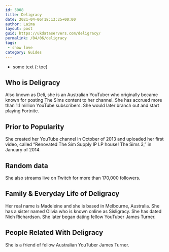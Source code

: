 ```yaml
---
id: 5008
title: Deligracy
date: 2021-04-06T18:13:25+00:00
author: Laima
layout: post
guid: https://ukdataservers.com/deligracy/
permalink: /04/06/deligracy
tags:
 - show love
category: Guides
---
```


* some text
{: toc}


## Who is Deligracy
                  
                  
                  
Also known as Deli, she is an Australian YouTuber who originally became known for posting The Sims content to her channel. She has accrued more than 1.1 million YouTube subscribers. She would later branch out and start playing Fortnite.
                  
              
            
              
            
                
                
                
## Prior to Popularity
                  
                  
                  
She created her YouTube channel in October of 2013 and uploaded her first video, called &#8220;Renovated The Sim Supply IP LP house! The Sims 3,&#8221; in January of 2014. 
                  
              
            
              
            
                
                
                
## Random data
                  
                  
                  
She also streams live on Twitch for more than 170,000 followers. 
                  
              
            
              
            
                
                
                
## Family & Everyday Life of Deligracy
                  
                  
                  
Her real name is Madeleine and she is based in Melbourne, Australia. She has a sister named Olivia who is known online as Sisligracy. She has dated Nich Richardson. She later began dating fellow YouTuber James Turner.
                  
              
            
              
            
                
                
                
## People Related With Deligracy
                  
                  
                  
She is a friend of fellow Australian YouTuber James Turner. 
                  
              
            
              
            
                
              
            
              
              
            
            
              
            
          
          
          